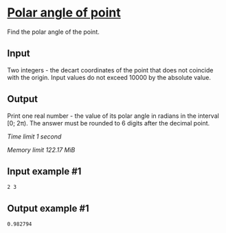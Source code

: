 # [Polar angle of point](https://www.e-olymp.com/en/contests/9009/problems/78058)

Find the polar angle of the point.

## Input

Two integers - the decart coordinates of the point that does not coincide with the origin. Input values do not exceed 10000 by the absolute value.

## Output

Print one real number - the value of its polar angle in radians in the interval [0; 2π). The answer must be rounded to 6 digits after the decimal point.

_Time limit 1 second_

_Memory limit 122.17 MiB_

## Input example #1
```
2 3
```

## Output example #1
```
0.982794
```
